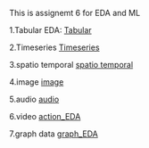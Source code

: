 This is assignemt 6 for EDA and ML

1.Tabular EDA: [Tabular](Tabular%20Diverse%20set_EDA)

2.Timeseries [Timeseries](Time%20Series_EDA)

3.spatio temporal [spatio temporal](spatio%20temporal_EDA)

4.image [image](images_EDA)

5.audio [audio](audio_EDA)

6.video [action_EDA](action_EDA)

7.graph data [graph_EDA](graph_EDA)
